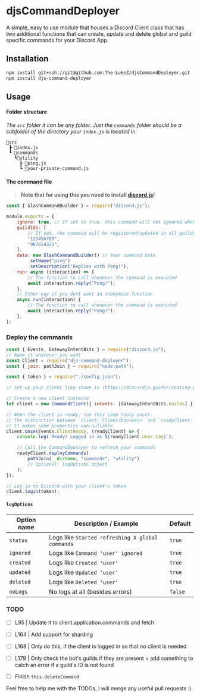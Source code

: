 # djsCommandDeployer

A simple, easy to use module that houses a Discord Client class that has two additional functions that can create, update and delete global and guild specific commands for your Discord App.

## Installation

```bash
npm install git+ssh://git@github.com:The-LukeZ/djsCommandDeployer.git
npm install djs-command-deployer
```

## Usage

#### Folder structure

_The `src` folder it can be any folder. Just the `commands` folder should be a subfolder of the directory your `index.js` is located in._

```
📂src
 ┣ 📄index.js
 ┗ 📂commands
   ┗📂utility
     ┣ 📄ping.js
     ┗ 📄your-private-command.js
```

#### The command file

> **Note that for using this you need to install [discord.js](https://discordjs.guide/)!**

```js
const { SlashCommandBuilder } = require("discord.js");

module.exports = {
    ignore: true, // If set to true, this command will not ignored when refreshing all commands
    guildIds: [
        // If set, the command will be registered/updated in all guilds | This wont automatically delete them from guilds!
        "123456789",
        "987654321",
    ],
    data: new SlashCommandBuilder() // Your command data
        .setName("ping")
        .setDescription("Replies with Pong!"),
    run: async (interaction) => {
        // The function to call whenever the command is executed
        await interaction.reply("Pong!");
    },
    // Other way if you dont want an anonymous function
    async run(interaction) {
        // The function to call whenever the command is executed
        await interaction.reply("Pong!");
    },
};
```

### Deploy the commands

```js
const { Events, GatewayIntentBits } = require("discord.js");
// Name it whatever you want
const Client = require("djs-command-deployer");
const { join: pathJoin } = require("node:path");

const { token } = require("./config.json");

// Set up your client like shown in (https://discordjs.guide/creating-your-bot/main-file)

// Create a new client instance
let client = new CommandClient({ intents: [GatewayIntentBits.Guilds] });

// When the client is ready, run this code (only once).
// The distinction between `client: Client<boolean>` and `readyClient: Client<true>` is important for TypeScript developers.
// It makes some properties non-nullable.
client.once(Events.ClientReady, (readyClient) => {
    console.log(`Ready! Logged in as ${readyClient.user.tag}`);

    // Call the CommandDeployer to refresh your commands
    readyClient.deployCommands(
        pathJoin(__dirname, "commands", "utility")
        // Optional: logOptions object
    );
});

// Log in to Discord with your client's token
client.login(token);
```

#### `logOptions`

| Option name | Description / Example                            | Default |
| ----------- | ------------------------------------------------ | ------- |
| `status`    | Logs like `Started refreshing X global commands` | `true`  |
| `ignored`   | Logs like `Command 'user' ignored`               | `true`  |
| `created`   | Logs like `Created 'user'`                       | `true`  |
| `updated`   | Logs like `Updated 'user'`                       | `true`  |
| `deleted`   | Logs like `Deleted 'user'`                       | `true`  |
| `noLogs`    | No logs at all (besides errors)                  | `false` |

### TODO

-   [ ] L95 | Update it to client.application.commands and fetch

-   [ ] L164 | Add support for sharding

-   [ ] L168 | Only do this, if the client is logged in so that no client is needed

-   [ ] L179 | Only check the bot's guilds if they are present + add something to catch an error if a guild's ID is not found

-   [ ] Finish `this.deleteCommand`

Feel free to help me with the TODOs, I will merge any useful pull requests :)
